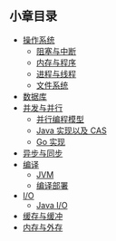 ## 小章目录

- [操作系统](./操作系统.md)
  - [阻塞与中断](./阻塞与中断.md)
  - [内存与程序](./内存与程序.md)
  - [进程与线程](./进程与线程.md)
  - [文件系统](./文件系统.md)
- [数据库](./数据库/README.md)
- [并发与并行](./并发与并行.md)
  - [并行编程模型](./并发编程模型.md)
  - [Java 实现以及 CAS](./并发与并行(Java)/README.md)
  - [Go 实现](./并发与并行(Go)/README.md)
- [异步与同步](./异步与同步.md)
- [编译](./编译.md)
  - [JVM](./JVM/README.md)
  - [编译部署](./编译部署/README.md)
- [I/O](./IO/README.md)
  - [Java I/O](./IO/IO(Java).md)
- [缓存与缓冲](./缓存与缓冲.md)
- [内存与外存](./内存与外存.md)
